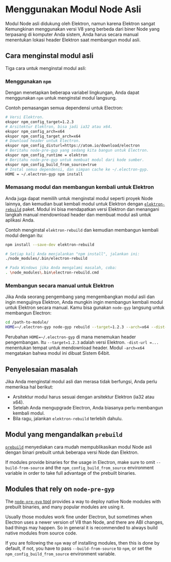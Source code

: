# Menggunakan Modul Node Asli

Modul Node asli didukung oleh Elektron, namun karena Elektron sangat Kemungkinan menggunakan versi V8 yang berbeda dari biner Node yang terpasang di komputer Anda sistem, Anda harus secara manual menentukan lokasi header Elektron saat membangun modul asli.

## Cara menginstal modul asli

Tiga cara untuk menginstal modul asli:

### Menggunakan `npm`

Dengan menetapkan beberapa variabel lingkungan, Anda dapat menggunakan `npm` untuk menginstal modul langsung.

Contoh pemasangan semua dependensi untuk Electron:

```sh
# Versi Elektron.
ekspor npm_config_target=1.2.3
# Arsitektur Elektron, bisa jadi ia32 atau x64.
ekspor npm_config_arch=x64
ekspor npm_config_target_arch=x64
# Download header untuk Electron.
ekspor npm_config_disturl=https://atom.io/download/electron
# Beritahu node-pre-gyp yang sedang kita bangun untuk Electron.
ekspor npm_config_runtime = elektron
# Beritahu node-pre-gyp untuk membuat modul dari kode sumber.
ekspor npm_config_build_from_source=true
# Instal semua dependensi, dan simpan cache ke ~/.electron-gyp.
HOME = ~/.electron-gyp npm install
```

### Memasang modul dan membangun kembali untuk Elektron

Anda juga dapat memilih untuk menginstal modul seperti proyek Node lainnya, dan kemudian buat kembali modul untuk Elektron dengan [`elektron-rebuild`](https://github.com/paulcbetts/electron-rebuild) paket. Modul ini bisa mendapatkan versi Elektron dan menangani langkah manual mendownload header dan membuat modul asli untuk aplikasi Anda.

Contoh menginstal `elektron-rebuild` dan kemudian membangun kembali modul dengan itu:

```sh
npm install --save-dev elektron-rebuild

# Setiap kali Anda menjalankan "npm install", jalankan ini:
./node_modules/.bin/electron-rebuild

# Pada Windows jika Anda mengalami masalah, coba:
. \node_modules\.bin\electron-rebuild.cmd
```

### Membangun secara manual untuk Elektron

Jika Anda seorang pengembang yang mengembangkan modul asli dan ingin mengujinya Elektron, Anda mungkin ingin membangun kembali modul untuk Elektron secara manual. Kamu bisa gunakan `node-gyp` langsung untuk membangun Electron:

```sh
cd /path-to-module/
HOME=~/.electron-gyp node-gyp rebuild --target=1.2.3 --arch=x64 --dist-url=https://atom.io/download/electron
```

Perubahan `HOME=~/.electron-gyp` di mana menemukan header pengembangan. Itu `--target=1.2.3` adalah versi Elektron. `-dist-url =...` menentukan tempat untuk mendownload header. Modul `-arch=x64` mengatakan bahwa modul ini dibuat Sistem 64bit.

## Penyelesaian masalah

Jika Anda menginstal modul asli dan merasa tidak berfungsi, Anda perlu memeriksa hal berikut:

* Arsitektur modul harus sesuai dengan arsitektur Elektron (ia32 atau x64).
* Setelah Anda mengupgrade Electron, Anda biasanya perlu membangun kembali modul.
* Bila ragu, jalankan `elektron-rebuild` terlebih dahulu.

## Modul yang mengandalkan `prebuild`

[`prebuild`](https://github.com/mafintosh/prebuild) menyediakan cara mudah mempublikasikan modul Node asli dengan binari prebuilt untuk beberapa versi Node dan Elektron.

If modules provide binaries for the usage in Electron, make sure to omit `--build-from-source` and the `npm_config_build_from_source` environment variable in order to take full advantage of the prebuilt binaries.

## Modules that rely on `node-pre-gyp`

The [`node-pre-gyp` tool](https://github.com/mapbox/node-pre-gyp) provides a way to deploy native Node modules with prebuilt binaries, and many popular modules are using it.

Usually those modules work fine under Electron, but sometimes when Electron uses a newer version of V8 than Node, and there are ABI changes, bad things may happen. So in general it is recommended to always build native modules from source code.

If you are following the `npm` way of installing modules, then this is done by default, if not, you have to pass `--build-from-source` to `npm`, or set the `npm_config_build_from_source` environment variable.